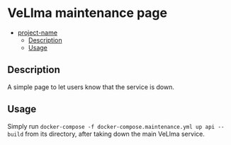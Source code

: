 # VeLlma maintenance page

- [project-name](#project-name)
  - [Description](#description)
  - [Usage](#usage)

## Description

A simple page to let users know that the service is down.

## Usage

Simply run `docker-compose -f docker-compose.maintenance.yml up api --build` from its directory, after taking down the main VeLlma service.